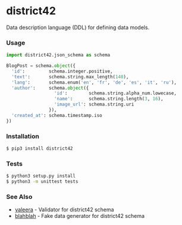 # district42

Data description language (DDL) for defining data models.

### Usage

```python
import district42.json_schema as schema

BlogPost = schema.object({
  'id':         schema.integer.positive,
  'text':       schema.string.max_length(140),
  'lang':       schema.enum('en', 'fr', 'de', 'es', 'it', 'ru'),
  'author':     schema.object({
                  'id':        schema.string.alpha_num.lowecase,
                  'name':      schema.string.length(3, 16),
                  'image_url': schema.string.uri
                }),
  'created_at': schema.timestamp.iso
})
```

### Installation

```sh
$ pip3 install district42
```

### Tests

```sh
$ python3 setup.py install
$ python3 -m unittest tests
```

### See Also

- [valeera](https://github.com/nikitanovosibirsk/valeera) - Validator for district42 schema
- [blahblah](https://github.com/nikitanovosibirsk/blahblah) - Fake data generator for district42 schema
